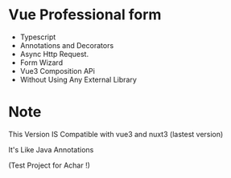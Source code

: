 # Vue Professional form


- Typescript
- Annotations and Decorators
- Async Http Request.
- Form Wizard
- Vue3 Composition APi
- Without Using Any External Library

# Note 
This Version IS Compatible with vue3 and nuxt3 (lastest version)


It's Like Java Annotations 

(Test Project for Achar !)